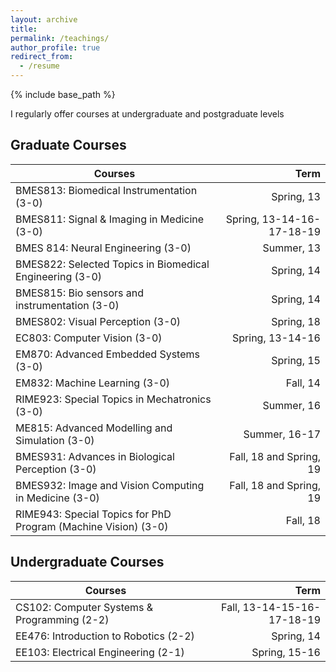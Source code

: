 ```yaml
---  
layout: archive  
title:   
permalink: /teachings/  
author_profile: true  
redirect_from:  
  - /resume  
---  
```


{% include base_path %}  

I regularly offer courses at undergraduate and postgraduate levels

## Graduate Courses

| Courses       | Term          |
| ---           | --:           |
| BMES813: Biomedical Instrumentation  (3-0)                    | Spring, 13  |
| BMES811: Signal & Imaging in Medicine  (3-0)                  | Spring, 13-14-16-17-18-19|
| BMES 814: Neural Engineering  (3-0)                           | Summer, 13 |
| BMES822: Selected Topics in Biomedical Engineering (3-0)      | Spring, 14 |
| BMES815: Bio sensors and instrumentation (3-0)                | Spring, 14 |
| BMES802: Visual Perception  (3-0)                             | Spring, 18 |
| EC803: Computer Vision  (3-0)                                 | Spring, 13-14-16 |
| EM870: Advanced Embedded Systems  (3-0)                       | Spring, 15 |
| EM832: Machine Learning  (3-0)                                | Fall, 14   |
| RIME923: Special Topics in Mechatronics  (3-0)                | Summer, 16 |
| ME815: Advanced Modelling and Simulation (3-0)                | Summer, 16-17 |
| BMES931: Advances in Biological Perception (3-0)              | Fall, 18 and Spring, 19 |
| BMES932: Image and Vision Computing in Medicine (3-0)         | Fall, 18 and Spring, 19 |
| RIME943: Special Topics for PhD Program (Machine Vision) (3-0)| Fall, 18   |


## Undergraduate Courses

| Courses       | Term           |
| ---           | --:            |
| CS102: Computer Systems & Programming  (2-2)                  | Fall, 13-14-15-16-17-18-19 |
| EE476: Introduction to Robotics  (2-2)                        | Spring, 14|
| EE103: Electrical Engineering  (2-1)                          | Spring, 15-16 |
